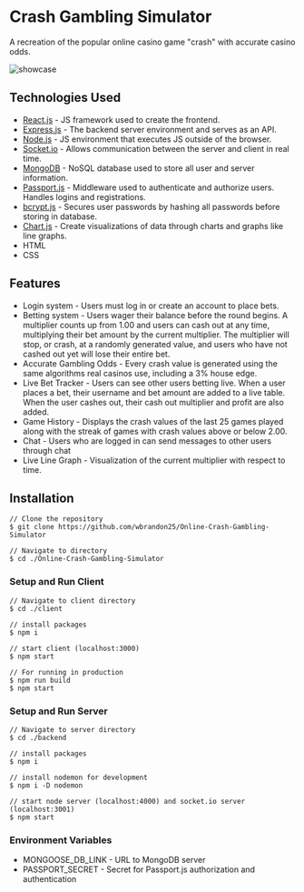 
# Crash Gambling Simulator 

A recreation of the popular online casino game "crash" with accurate casino odds. 

![showcase](https://i.imgur.com/bpXV3zI.png)
## Technologies Used 

* [React.js](https://reactjs.org/) - JS framework used to create the frontend.
*  [Express.js](https://expressjs.com/) - The backend server environment and serves as an API.
* [Node.js](https://nodejs.org/en/) - JS environment that executes JS outside of the browser.
* [Socket.io](https://socket.io/) - Allows communication between the server and client in real time. 
* [MongoDB](https://www.mongodb.com/) - NoSQL database used to store all user and server information. 
* [Passport.js](https://www.passportjs.org/) - Middleware used to authenticate and authorize users. Handles logins and registrations.
* [bcrypt.js](https://www.npmjs.com/package/bcrypt) - Secures user passwords by hashing all passwords before storing in database. 
* [Chart.js](https://www.chartjs.org/) - Create visualizations of data through charts and graphs like line graphs. 
* HTML
* CSS

## Features
* Login system - Users must log in or create an account to place bets. 
* Betting system - Users wager their balance before the round begins. A multiplier counts up from 1.00 and users can cash out at any time, multiplying their bet amount by the current multiplier. The multiplier will stop, or crash, at a randomly generated value, and users who have not cashed out yet will lose their entire bet. 
* Accurate Gambling Odds - Every crash value is generated using the same algorithms real casinos use, including a 3% house edge. 
* Live Bet Tracker - Users can see other users betting live. When a user places a bet, their username and bet amount are added to a live table. When the user cashes out, their cash out multiplier and profit are also added. 
* Game History - Displays the crash values of the last 25 games played along with the streak of games with crash values above or below 2.00. 
* Chat - Users who are logged in can send messages to other users through chat 
* Live Line Graph - Visualization of the current multiplier with respect to time. 

## Installation 
    // Clone the repository
    $ git clone https://github.com/wbrandon25/Online-Crash-Gambling-Simulator
    
    // Navigate to directory
    $ cd ./Online-Crash-Gambling-Simulator

### Setup and Run Client

    // Navigate to client directory 
    $ cd ./client
    
    // install packages
    $ npm i 
    
    // start client (localhost:3000)
    $ npm start
    
    // For running in production
    $ npm run build
    $ npm start

### Setup and Run Server

    // Navigate to server directory 
    $ cd ./backend
    
    // install packages
    $ npm i 
    
    // install nodemon for development
    $ npm i -D nodemon
    
    // start node server (localhost:4000) and socket.io server (localhost:3001) 
    $ npm start 

### Environment Variables 
* MONGOOSE_DB_LINK - URL to MongoDB server 
* PASSPORT_SECRET -  Secret for Passport.js authorization and authentication 
